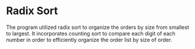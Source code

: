 # Radix Sort

The program utilized radix sort to organize the orders by size from smallest to largest. It incorporates counting sort to compare each digit of each number in order to efficiently organize the order list by size of order.
